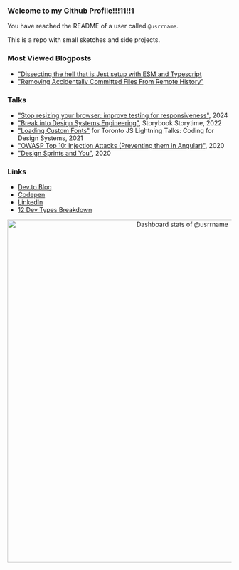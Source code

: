 ### Welcome to my Github Profile!!!11!!1

You have reached the README of a user called `@usrrname`.

This is a repo with small sketches and side projects.

### Most Viewed Blogposts
- ["Dissecting the hell that is Jest setup with ESM and Typescript](https://jenchan.biz/blog/dissecting-the-hell-jest-setup-esm-typescript-setup)
- ["Removing Accidentally Committed Files From Remote History"](https://jenchan.biz/blog/removing-accidentally-committed-files-from-remote-history)

### Talks
- ["Stop resizing your browser: improve testing for responsiveness"](https://www.jenchan.biz/blog/stop-resizing-your-browser-improve-responsive-testing), 2024
- ["Break into Design Systems Engineering"](https://www.youtube.com/watch?v=oxwDAMQGa0g), Storybook Storytime, 2022
- ["Loading Custom Fonts"](https://www.youtube.com/watch?v=qiIilX4bLgY) for Toronto JS Lightning Talks: Coding for Design Systems, 2021
- ["OWASP Top 10: Injection Attacks (Preventing them in Angular)"](https://drive.google.com/file/d/1dbVTDJtArPDh54OduRS4GJLPXlMXXX-t/view), 2020
- ["Design Sprints and You"](https://drive.google.com/file/d/1PYUTchiMVyPdRWXzrI9Yu3GaSICAaxkj/view), 2020

### Links
- [Dev.to Blog](https://dev.to/jenc)
- [Codepen](https://codepen.io/usrrname)
- [LinkedIn](https://www.linkedin.com/in/jennifer7chan/)
- [12 Dev Types Breakdown](https://www.12types.dev/quiz/results/assassin:75-telepath:40-tank:40-hunter:40-wizard:33-ranger:100-healer:0-mechanic:66-ghost:0-shapeshifter:66-sage:33-rogue:60--Jen#.Yc3YxUVX37h.twitter)


<a href="https://next.ossinsight.io/widgets/official/compose-user-dashboard-stats?user_id=6406037" target="_blank" style="display: block" align="center">
  <picture>
    <source media="(prefers-color-scheme: dark)" srcset="https://next.ossinsight.io/widgets/official/compose-user-dashboard-stats/thumbnail.png?user_id=6406037&image_size=auto&color_scheme=dark" width="771" height="auto">
    <img alt="Dashboard stats of @usrrname" src="https://next.ossinsight.io/widgets/official/compose-user-dashboard-stats/thumbnail.png?user_id=6406037&image_size=auto&color_scheme=light" width="771" height="auto">
  </picture>
</a>
